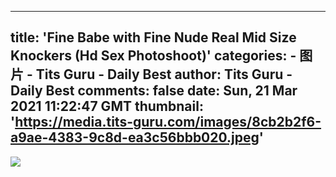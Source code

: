 
---
title: 'Fine Babe with Fine Nude Real Mid Size Knockers (Hd Sex Photoshoot)'
categories: 
    - 图片
    - Tits Guru - Daily Best
author: Tits Guru - Daily Best
comments: false
date: Sun, 21 Mar 2021 11:22:47 GMT
thumbnail: 'https://media.tits-guru.com/images/8cb2b2f6-a9ae-4383-9c8d-ea3c56bbb020.jpeg'
---

<div>   
<img src="https://media.tits-guru.com/images/8cb2b2f6-a9ae-4383-9c8d-ea3c56bbb020.jpeg" referrerpolicy="no-referrer">  
</div>
            